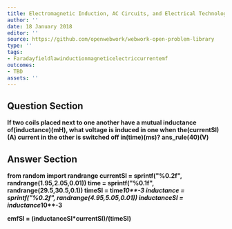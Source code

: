 ```yaml
---
title: Electromagnetic Induction, AC Circuits, and Electrical Technologies - Inductance
author: ''
date: 18 January 2018
editor: ''
source: https://github.com/openwebwork/webwork-open-problem-library
type: ''
tags:
- Faradayfieldlawinductionmagneticelectriccurrentemf
outcomes:
- TBD
assets: ''
---
```


## Question Section 

<b>
If two coils placed next to one another have a mutual inductance of(inductance)(mH), what voltage is induced in one when the(currentSI)(A) current in the other is switched off in(time)(ms)?
ans_rule(40)(V)



## Answer Section

from random import randrange
currentSI = sprintf("%0.2f", randrange(1.95,2.05,0.01))
time = sprintf("%0.1f", randrange(29.5,30.5,0.1))
timeSI = time*10**-3
inductance = sprintf("%0.2f", randrange(4.95,5.05,0.01))
inductanceSI = inductance*10**-3

emfSI = (inductanceSI*currentSI)/(timeSI)